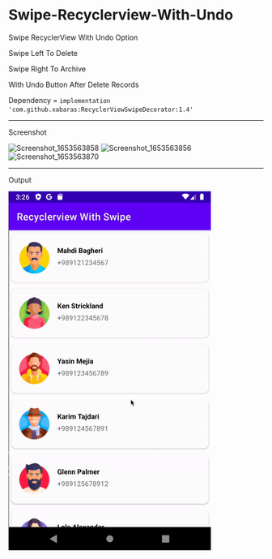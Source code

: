 # Swipe-Recyclerview-With-Undo
Swipe RecyclerView With Undo Option

Swipe Left To Delete

Swipe Right To Archive

With Undo Button After Delete Records

Dependency = `implementation 'com.github.xabaras:RecyclerViewSwipeDecorator:1.4'`


<hr>

Screenshot 

![Screenshot_1653563858](https://user-images.githubusercontent.com/16983215/170478024-1f625973-0f3f-4d7c-a115-49efc39bdd0a.png)
![Screenshot_1653563856](https://user-images.githubusercontent.com/16983215/170478031-93712c4b-332e-476f-87a4-f6ea179e8a05.png)
![Screenshot_1653563870](https://user-images.githubusercontent.com/16983215/170478037-0860a9e5-c6e9-4292-ba06-f0f47b2dd59d.png)



<hr>

Output 

![](output.gif)


